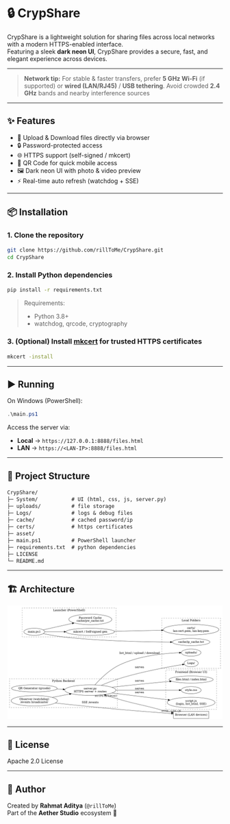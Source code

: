 # 🔒 CrypShare

CrypShare is a lightweight solution for sharing files across local networks with a modern HTTPS-enabled interface.  
Featuring a sleek **dark neon UI**, CrypShare provides a secure, fast, and elegant experience across devices.

---
> **Network tip:** For stable & faster transfers, prefer **5 GHz Wi-Fi** (if supported) or **wired (LAN/RJ45)** / **USB tethering**. Avoid crowded **2.4 GHz** bands and nearby interference sources
---

## ✨ Features

- 📂 Upload & Download files directly via browser  
- 🔒 Password-protected access  
- 🌐 HTTPS support (self-signed / mkcert)  
- 📱 QR Code for quick mobile access  
- 🖼 Dark neon UI with photo & video preview  
- ⚡ Real-time auto refresh (watchdog + SSE)  

---

## 📦 Installation

### 1. Clone the repository
```bash
git clone https://github.com/rillToMe/CrypShare.git
cd CrypShare
```

### 2. Install Python dependencies
```bash
pip install -r requirements.txt
```

> Requirements:  
> - Python 3.8+  
> - watchdog, qrcode, cryptography

### 3. (Optional) Install [mkcert](https://github.com/FiloSottile/mkcert) for trusted HTTPS certificates
```bash
mkcert -install
```

---

## ▶️ Running

On Windows (PowerShell):
```powershell
.\main.ps1
```

Access the server via:
- **Local** → `https://127.0.0.1:8888/files.html`  
- **LAN** → `https://<LAN-IP>:8888/files.html`  

---

## 📜 Project Structure

```
CrypShare/
├─ System/           # UI (html, css, js, server.py)
├─ uploads/          # file storage
├─ Logs/             # logs & debug files
├─ cache/            # cached password/ip
├─ certs/            # https certificates
├─ asset/
├─ main.ps1          # PowerShell launcher
├─ requirements.txt  # python dependencies
├─ LICENSE           
└─ README.md
```

---
## 🏗 Architecture

![Architecture Diagram](/asset/img/architecture.png)

---

## 📄 License

Apache 2.0 License

---

## 👤 Author

Created by **Rahmat Aditya** (`@rillToMe`)  
Part of the **Aether Studio** ecosystem 🚀
